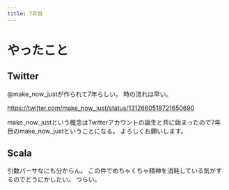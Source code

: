 ```yaml
---
title: 7年目
---
```


# やったこと

## Twitter

@make\_now\_justが作られて7年らしい。
時の流れは早い。

<https://twitter.com/make_now_just/status/1312660518721650690>

make\_now\_justという概念はTwitterアカウントの誕生と共に始まったので7年目のmake\_now\_justということになる。
よろしくお願いします。

## Scala

引数パーサなにも分からん。
この件でめちゃくちゃ精神を消耗している気がするのでどうにかしたい。
つらい。
